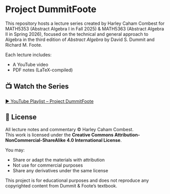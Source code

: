 
# Project DummitFoote

This repository hosts a lecture series created by Harley Caham Combest for MATH5353 (Abstract Algebra I in Fall 2025) & MATH5363 (Abstract Algebra II in Spring 2026), focused on the technical and general approach to Algebra in the third edition of *Abstract Algebra* by David S. Dummit and Richard M. Foote.

Each lecture includes:
- A YouTube video
- PDF notes (LaTeX-compiled)

## 📺 Watch the Series

[▶️ YouTube Playlist – Project DummitFoote](https://www.youtube.com/playlist?list=PL0KmvrFqDNutFdj0traFl1niPkI_twLU1)

## 📜 License

All lecture notes and commentary © Harley Caham Combest.  
This work is licensed under the **Creative Commons Attribution-NonCommercial-ShareAlike 4.0 International License**.

You may:
- Share or adapt the materials with attribution
- Not use for commercial purposes
- Share any derivatives under the same license

This project is for educational purposes and does not reproduce any copyrighted content from Dummit & Foote’s textbook.
